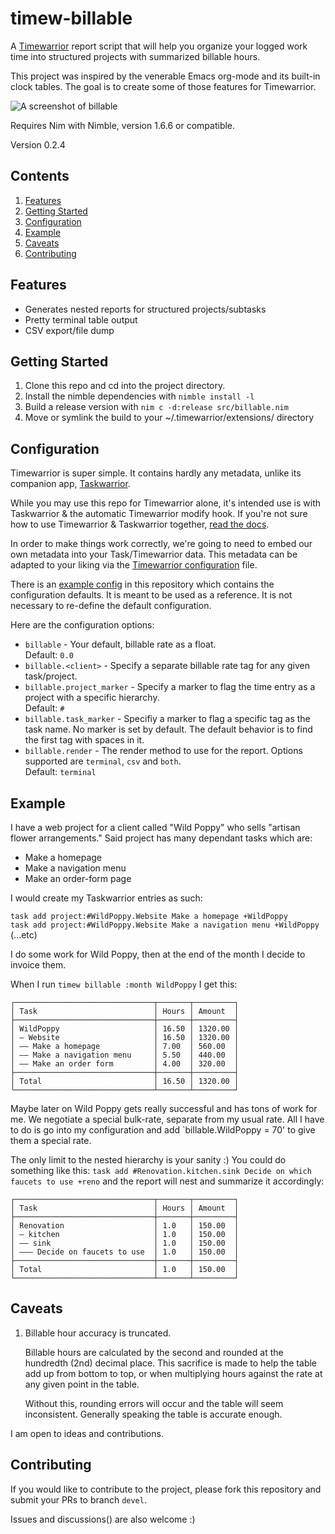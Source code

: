 # timew-billable

A [Timewarrior](https://timewarrior.net/) report script that will help you organize your logged work time into structured projects with summarized billable hours. 

This project was inspired by the venerable Emacs org-mode and its built-in clock tables. The goal is to create some of those features for Timewarrior.

![A screenshot of billable](./screenshot.png)

Requires Nim with Nimble, version 1.6.6 or compatible.

Version 0.2.4

## Contents

1. <a href="#features">Features</a>
2. <a href="#start">Getting Started</a>
3. <a href="#config">Configuration</a>
4. <a href="#example">Example</a>
5. <a href="#caveats">Caveats</a>
6. <a href="#contrib">Contributing</a>

<div id="features"></div>

## Features

- Generates nested reports for structured projects/subtasks
- Pretty terminal table output
- CSV export/file dump

<div id="start"></div>

## Getting Started

1. Clone this repo and cd into the project directory.
2. Install the nimble dependencies with `nimble install -l`
3. Build a release version with `nim c -d:release src/billable.nim`
4. Move or symlink the build to your ~/.timewarrior/extensions/ directory

<div id="config"></div>

## Configuration

Timewarrior is super simple. It contains hardly any metadata, unlike its companion app, [Taskwarrior](https://taskwarrior.org/).

While you may use this repo for Timewarrior alone, it's intended use is with Taskwarrior & the automatic Timewarrior modify hook. If you're not sure how to use Timewarrior & Taskwarrior together, [read the docs](https://timewarrior.net/docs/taskwarrior/).

In order to make things work correctly, we're going to need to embed our own metadata into your Task/Timewarrior data. This metadata can be adapted to your liking via the [Timewarrior configuration](https://timewarrior.net/docs/configuration/) file.

There is an [example config](./example.cfg) in this repository which contains the configuration defaults. It is meant to be used as a reference. It is not necessary to re-define the default configuration.

Here are the configuration options:  
* `billable` - Your default, billable rate as a float.  
  Default: `0.0`
* `billable.<client>` - Specify a separate billable rate tag for any given task/project.
* `billable.project_marker` - Specify a marker to flag the time entry as a project with a specific hierarchy.  
  Default: `#`
* `billable.task_marker` - Specifiy a marker to flag a specific tag as the task name.  No marker is set by default.  The default behavior is to find the first tag with spaces in it.
* `billable.render` - The render method to use for the report.  Options supported are `terminal`, `csv` and `both`.  
  Default: `terminal`

<div id="example"></div>

## Example

I have a web project for a client called "Wild Poppy" who sells "artisan flower arrangements." Said project has many dependant tasks which are:

- Make a homepage
- Make a navigation menu
- Make an order-form page

I would create my Taskwarrior entries as such:

`task add project:#WildPoppy.Website Make a homepage +WildPoppy`  
`task add project:#WildPoppy.Website Make a navigation menu +WildPoppy`  
(...etc)

I do some work for Wild Poppy, then at the end of the month I decide to invoice them.

When I run `timew billable :month WildPoppy` I get this:

```
┌───────────────────────────────┬───────┬─────────┐
│ Task                          │ Hours │ Amount  │
├───────────────────────────────┼───────┼─────────┤
│ WildPoppy                     │ 16.50 │ 1320.00 │
│ — Website                     │ 16.50 │ 1320.00 │
│ —— Make a homepage            │ 7.00  │ 560.00  │
│ —— Make a navigation menu     │ 5.50  │ 440.00  │
│ —— Make an order form         │ 4.00  │ 320.00  │
├───────────────────────────────┼───────┼─────────┤
│ Total                         │ 16.50 │ 1320.00 │
└───────────────────────────────┴───────┴─────────┘
```

Maybe later on Wild Poppy gets really successful and has tons of work for me. We negotiate a special bulk-rate, separate from my usual rate. All I have to do is go into my configuration and add `billable.WildPoppy = 70' to give them a special rate.

The only limit to the nested hierarchy is your sanity :) You could do something like this:
`task add #Renovation.kitchen.sink Decide on which faucets to use +reno` and the report will nest and summarize it accordingly:

```
┌───────────────────────────────┬───────┬─────────┐
│ Task                          │ Hours │ Amount  │
├───────────────────────────────┼───────┼─────────┤
│ Renovation                    │ 1.0   │ 150.00  │
│ — kitchen                     │ 1.0   │ 150.00  │
│ —— sink                       │ 1.0   │ 150.00  │
│ ——— Decide on faucets to use  │ 1.0   │ 150.00  │
├───────────────────────────────┼───────┼─────────┤
│ Total                         │ 1.0   │ 150.00  │
└───────────────────────────────┴───────┴─────────┘
```
<div id="caveats"></div>

## Caveats

1. Billable hour accuracy is truncated.

   Billable hours are calculated by the second and rounded at the hundredth (2nd) decimal place.  This sacrifice is made to help the table add up from bottom to top, or when multiplying hours against the rate at any given point in the table.

   Without this, rounding errors will occur and the table will seem inconsistent.  Generally speaking the table is accurate enough.

I am open to ideas and contributions.

<div id="contrib"></div>

## Contributing

If you would like to contribute to the project, please fork this repository and submit your PRs to branch `devel`.

Issues and discussions() are also welcome :)
